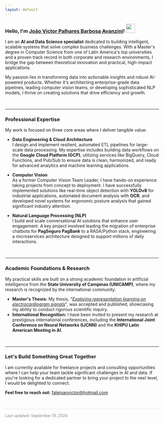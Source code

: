 ```yaml
---
layout: default
---
```

### Hello, I'm [João Victor Palhares Barbosa Avanzini](https://www.linkedin.com/in/joao-avanzini/)! <img src="https://media.giphy.com/media/hvRJCLFzcasrR4ia7z/giphy.gif" width="30px">

I am an **AI and Data Science specialist** dedicated to building intelligent, scalable systems that solve complex business challenges. With a Master's degree in Computer Science from one of Latin America's top universities and a proven track record in both corporate and research environments, I bridge the gap between theoretical innovation and practical, high-impact applications.

My passion lies in transforming data into actionable insights and robust AI-powered products. Whether it's architecting enterprise-grade data pipelines, leading computer vision teams, or developing sophisticated NLP models, I thrive on creating solutions that drive efficiency and growth.

<br>

---

### Professional Expertise

My work is focused on three core areas where I deliver tangible value:

* **Data Engineering & Cloud Architecture** <br>
    I design and implement resilient, automated ETL pipelines for large-scale data processing. My expertise includes building data workflows on the **Google Cloud Platform (GCP)**, utilizing services like BigQuery, Cloud Functions, and Pub/Sub to ensure data is clean, harmonized, and ready for advanced analytics and machine learning applications.

* **Computer Vision** <br>
    As a former Computer Vision Team Leader, I have hands-on experience taking projects from concept to deployment. I have successfully implemented solutions like real-time object detection with **YOLOv8** for industrial applications, automated document analysis with **OCR**, and developed novel systems for ergonomic posture analysis that gained significant industry attention.

* **Natural Language Processing (NLP)** <br>
    I build and scale conversational AI solutions that enhance user engagement. A key project involved leading the migration of enterprise chatbots for **PagSeguro PagBank** to a RASA/Python stack, engineering a microservices architecture designed to support millions of daily interactions.

<br>

---

### Academic Foundations & Research

My practical skills are built on a strong academic foundation in artificial intelligence from the **State University of Campinas (UNICAMP)**, where my research is recognized by the international community.

* **Master's Thesis:** My thesis, "[*Exploring representation learning on electrocardiogram signals*](https://www.repositorio.unicamp.br/Acervo/Detalhe/1503481)", was accepted and published, showcasing my ability to conduct rigorous scientific inquiry.
* **International Recognition:** I have been invited to present my research at prestigious international conferences, including the **International Joint Conference on Neural Networks (IJCNN)** and the **KHIPU Latin American Meeting in AI**.

<br>

---

### Let's Build Something Great Together

I am currently available for freelance projects and consulting opportunities where I can help your team tackle significant challenges in AI and data. If you're looking for a dedicated partner to bring your project to the next level, I would be delighted to connect.

**Feel free to reach out:** <a href="mailto:joao@palhares.dev" style="color:#007bff; text-decoration:none;">falejoaovictor@hotmail.com</a>

<br>
<hr style="border: 0; height: 1px; background: #ddd;">
<p style="color:#888; font-size: 0.9em;">
Last updated: September 19, 2024
</p>
